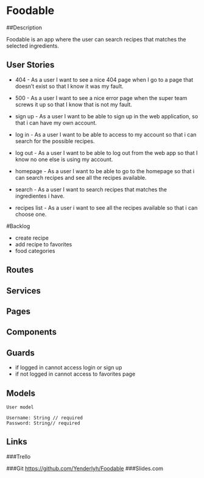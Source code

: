 # Foodable

##Description

 Foodable is an app where the user can search recipes that matches the selected ingredients.


## User Stories
- 404 - As a user I want to see a nice 404 page when I go to a page that doesn’t exist so that I know it was my fault.

- 500 - As a user I want to see a nice error page when the super team screws it up so that I know that is not my fault.
- sign up - As a user I want to be able to sign up in the web application, so that i can have my own account.

- log in - As a user I want to be able to access to my account so that i can search for the possible recipes.

- log out - As a user I want to be able to log out from the web app so that I know no one else is using my account.

- homepage - As a user I want to be able to go to the homepage so that i can search recipes and see all the recipes available.

- search - As a user I want to search recipes that matches the ingredientes i have.

- recipes list - As a user i want to see all the recipes available so that i can choose one.

#Backlog

- create recipe
- add recipe to favorites
- food categories

## Routes

## Services

## Pages

## Components

## Guards
- if logged in cannot access login or sign up
- if not logged in cannot access to favorites page
## Models
```
User model 

Username: String // required
Password: String// required
```

## Links

###Trello


###Git
https://github.com/Yenderlyh/Foodable
###Slides.com
